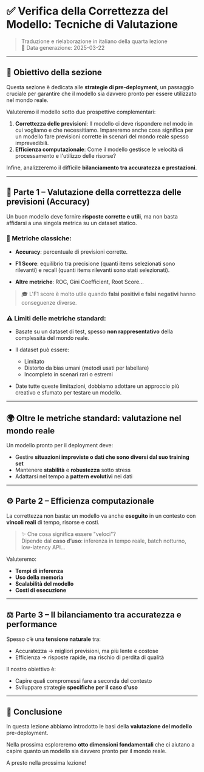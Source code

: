# ✅ Verifica della Correttezza del Modello: Tecniche di Valutazione

> Traduzione e rielaborazione in italiano della quarta lezione  
> 📅 Data generazione: 2025-03-22

---

## 🧠 Obiettivo della sezione

Questa sezione è dedicata alle **strategie di pre-deployment**, un passaggio cruciale per garantire che il modello sia davvero pronto per essere utilizzato nel mondo reale.

Valuteremo il modello sotto due prospettive complementari:
1. **Correttezza delle previsioni**: Il modello ci deve rispondere nel modo in cui vogliamo e che necessitiamo. Impareremo anche cosa significa per un modello fare previsioni corrette in scenari del mondo reale spesso imprevedibili.
2. **Efficienza computazionale**: Come il modello gestisce le velocità di processamento e l'utilizzo delle risorse? 

Infine, analizzeremo il difficile **bilanciamento tra accuratezza e prestazioni**.

---

## 🎯 Parte 1 – Valutazione della correttezza delle previsioni (Accuracy)

Un buon modello deve fornire **risposte corrette e utili**, ma non basta affidarsi a una singola metrica su un dataset statico.

### 🧪 Metriche classiche:
- **Accuracy**: percentuale di previsioni corrette.
- **F1 Score**: equilibrio tra precisione (quanti items selezionati sono rilevanti) e recall (quanti items rilevanti sono stati selezionati).

- **Altre metriche**: ROC, Gini Coefficient, Root Score...

> 🎓 L'F1 score è molto utile quando **falsi positivi e falsi negativi** hanno conseguenze diverse.

### ⚠️ Limiti delle metriche standard:
- Basate su un dataset di test, spesso **non rappresentativo** della complessità del mondo reale.
- Il dataset può essere:
  - Limitato
  - Distorto da bias umani (metodi usati per labellare)
  - Incompleto in scenari rari o estremi

- Date tutte queste limitazioni, dobbiamo adottare un approccio più creativo e sfumato per testare un modello.

---

## 🌍 Oltre le metriche standard: valutazione nel mondo reale

Un modello pronto per il deployment deve:
- Gestire **situazioni impreviste o dati che sono diversi dal suo training set**
- Mantenere **stabilità** e **robustezza** sotto stress
- Adattarsi nel tempo a **pattern evolutivi** nei dati

---

## ⚙️ Parte 2 – Efficienza computazionale

La correttezza non basta: un modello va anche **eseguito** in un contesto con **vincoli reali** di tempo, risorse e costi.

> ✨ Che cosa significa essere "veloci"?  
Dipende dal **caso d’uso**: inferenza in tempo reale, batch notturno, low-latency API...

Valuteremo:
- **Tempi di inferenza**
- **Uso della memoria**
- **Scalabilità del modello**
- **Costi di esecuzione**

---

## ⚖️ Parte 3 – Il bilanciamento tra accuratezza e performance

Spesso c’è una **tensione naturale** tra:
- Accuratezza → migliori previsioni, ma più lente e costose
- Efficienza → risposte rapide, ma rischio di perdita di qualità

Il nostro obiettivo è:
- Capire quali compromessi fare a seconda del contesto
- Sviluppare strategie **specifiche per il caso d’uso**

---

## 🧩 Conclusione

In questa lezione abbiamo introdotto le basi della **valutazione del modello** pre-deployment.

Nella prossima esploreremo **otto dimensioni fondamentali** che ci aiutano a capire quanto un modello sia davvero pronto per il mondo reale.

A presto nella prossima lezione!
